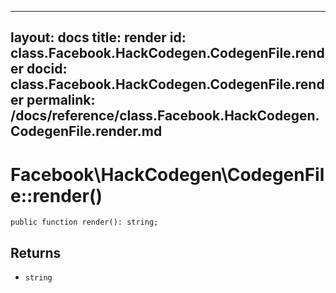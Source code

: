 
***

layout: docs
title: render
id: class.Facebook.HackCodegen.CodegenFile.render
docid: class.Facebook.HackCodegen.CodegenFile.render
permalink: /docs/reference/class.Facebook.HackCodegen.CodegenFile.render.md
---







# Facebook\\HackCodegen\\CodegenFile::render()




``` Hack
public function render(): string;
```




## Returns




* ` string `